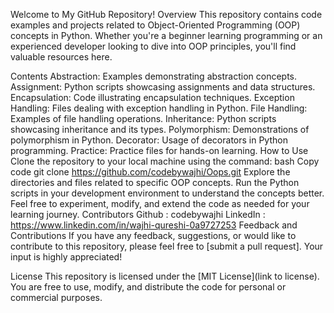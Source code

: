 Welcome to My GitHub Repository!
Overview
This repository contains code examples and projects related to Object-Oriented Programming (OOP) concepts in Python. Whether you're a beginner learning programming or an experienced developer looking to dive into OOP principles, you'll find valuable resources here.

Contents
Abstraction: Examples demonstrating abstraction concepts.
Assignment: Python scripts showcasing assignments and data structures.
Encapsulation: Code illustrating encapsulation techniques.
Exception Handling: Files dealing with exception handling in Python.
File Handling: Examples of file handling operations.
Inheritance: Python scripts showcasing inheritance and its types.
Polymorphism: Demonstrations of polymorphism in Python.
Decorator: Usage of decorators in Python programming.
Practice: Practice files for hands-on learning.
How to Use
Clone the repository to your local machine using the command:
bash
Copy code
git clone https://github.com/codebywajhi/Oops.git
Explore the directories and files related to specific OOP concepts.
Run the Python scripts in your development environment to understand the concepts better.
Feel free to experiment, modify, and extend the code as needed for your learning journey.
Contributors
 Github : codebywajhi LinkedIn : https://www.linkedin.com/in/wajhi-qureshi-0a9727253
Feedback and Contributions
If you have any feedback, suggestions, or would like to contribute to this repository, please feel free to [submit a pull request]. Your input is highly appreciated!

License
This repository is licensed under the [MIT License](link to license). You are free to use, modify, and distribute the code for personal or commercial purposes.

